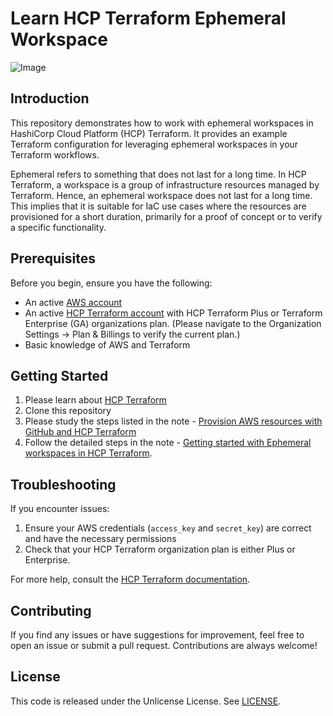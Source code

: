 # Learn HCP Terraform Ephemeral Workspace
![Image](https://skdevops.files.wordpress.com/2025/02/111-image-0.png)
## Introduction
This repository demonstrates how to work with ephemeral workspaces in HashiCorp Cloud Platform (HCP) Terraform. It provides an example Terraform configuration for leveraging ephemeral workspaces in your Terraform workflows.

Ephemeral refers to something that does not last for a long time. In HCP Terraform, a workspace is a group of infrastructure resources managed by Terraform. Hence, an ephemeral workspace does not last for a long time. This implies that it is suitable for IaC use cases where the resources are provisioned for a short duration, primarily for a proof of concept or to verify a specific functionality.
## Prerequisites
Before you begin, ensure you have the following:
- An active [AWS account](https://console.aws.amazon.com/console/home#)
- An active [HCP Terraform account](https://app.terraform.io/session) with HCP Terraform Plus or Terraform Enterprise (GA) organizations plan. (Please navigate to the Organization Settings → Plan & Billings to verify the current plan.)
- Basic knowledge of AWS and Terraform

## Getting Started
1. Please learn about [HCP Terraform](https://developer.hashicorp.com/terraform/cloud-docs)
2. Clone this repository
3. Please study the steps listed in the note - [Provision AWS resources with GitHub and HCP Terraform](http://skundunotes.com/2025/01/03/provision-aws-resources-with-github-and-hcp-terraform/)
4. Follow the detailed steps in the note - [Getting started with Ephemeral workspaces in HCP Terraform](https://skundunotes.com/2025/02/20/getting-started-with-ephemeral-workspaces-in-hcp-terraform/).

## Troubleshooting
If you encounter issues:
1. Ensure your AWS credentials (`access_key` and `secret_key`) are correct and have the necessary permissions
2. Check that your HCP Terraform organization plan is either Plus or Enterprise.

For more help, consult the [HCP Terraform documentation](https://developer.hashicorp.com/terraform/cloud-docs).

## Contributing
If you find any issues or have suggestions for improvement, feel free to open an issue or submit a pull request. Contributions are always welcome!
## License
This code is released under the Unlicense License. See [LICENSE](LICENSE).
